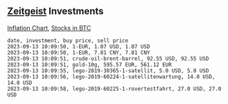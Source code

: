 ## [Zeitgeist](index.html) Investments

[Inflation Chart](https://inflationchart.com),
[Stocks in BTC](https://stonksinbtc.xyz/)

```
date, investment, buy price, sell price
2023-09-13 10:09:50, 1-EUR, 1.07 USD, 1.07 USD
2023-09-13 10:09:50, 1-EUR, 7.81 CNY, 7.81 CNY
2023-09-13 10:09:51, crude-oil-brent-barrel, 92.55 USD, 92.55 USD
2023-09-13 10:09:51, gold-10g, 595.57 EUR, 561.12 EUR
2023-09-13 10:09:55, lego-2019-30365-1-satellit, 5.0 USD, 5.0 USD
2023-09-13 10:09:56, lego-2019-60224-1-satellitenwartung, 14.0 USD, 14.0 USD
2023-09-13 10:09:58, lego-2019-60225-1-rovertestfahrt, 27.0 USD, 27.0 USD
```

